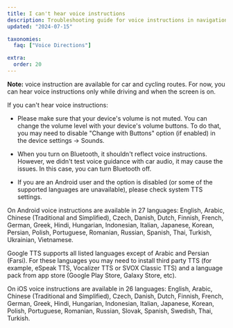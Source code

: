 ```yaml
---
title: I can't hear voice instructions
description: Troubleshooting guide for voice instructions in navigation
updated: "2024-07-15"

taxonomies:
  faq: ["Voice Directions"]

extra:
  order: 20
---
```


**Note:** voice instruction are available for car and cycling routes. For now, you can hear voice instructions only while driving and when the screen is on.

If you can't hear voice instructions:

* Please make sure that your device's volume is not muted. You can change the volume level with your device's volume buttons. To do that, you may need to disable "Change with Buttons" option (if enabled) in the device settings → Sounds.

* When you turn on Bluetooth, it shouldn't reflect voice instructions. However, we didn't test voice guidance with car audio, it may cause the issues. In this case, you can turn Bluetooth off.

* If you are an Android user and the option is disabled (or some of the supported languages are unavailable), please check system TTS settings.

On Android voice instructions are available in 27 languages: English, Arabic, Chinese (Traditional and Simplified), Czech, Danish, Dutch, Finnish, French, German, Greek, Hindi, Hungarian, Indonesian, Italian, Japanese, Korean, Persian, Polish, Portuguese, Romanian, Russian, Spanish, Thai, Turkish, Ukrainian, Vietnamese.

Google TTS supports all listed languages except of Arabic and Persian (Farsi). For these languages you may need to install third party TTS (for example, eSpeak TTS, Vocalizer TTS or SVOX Classic TTS) and a language pack from app store (Google Play Store, Galaxy Store, etc).

On iOS voice instructions are available in 26 languages: English, Arabic, Chinese (Traditional and Simplified), Czech, Danish, Dutch, Finnish, French, German, Greek, Hindi, Hungarian, Indonesian, Italian, Japanese, Korean, Polish, Portuguese, Romanian, Russian, Slovak, Spanish, Swedish, Thai, Turkish.
